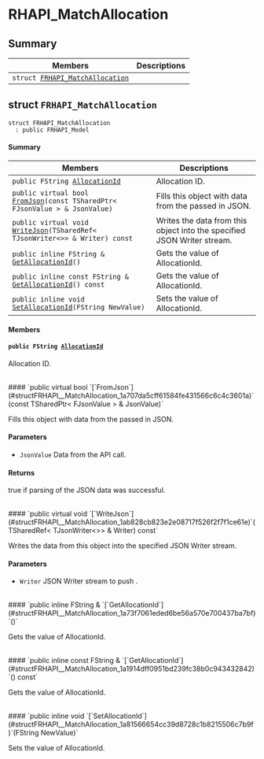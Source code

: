 # RHAPI_MatchAllocation <a id="group__RHAPI__MatchAllocation"></a>

## Summary

 Members                        | Descriptions                                
--------------------------------|---------------------------------------------
`struct `[`FRHAPI_MatchAllocation`](#structFRHAPI__MatchAllocation) | 

## struct `FRHAPI_MatchAllocation` <a id="structFRHAPI__MatchAllocation"></a>

```
struct FRHAPI_MatchAllocation
  : public FRHAPI_Model
```

#### Summary

 Members                        | Descriptions                                
--------------------------------|---------------------------------------------
`public FString `[`AllocationId`](#structFRHAPI__MatchAllocation_1a7246bc5564bcd98726ff94a1f212fbb4) | Allocation ID.
`public virtual bool `[`FromJson`](#structFRHAPI__MatchAllocation_1a707da5cff61584fe431566c6c4c3601a)`(const TSharedPtr< FJsonValue > & JsonValue)` | Fills this object with data from the passed in JSON.
`public virtual void `[`WriteJson`](#structFRHAPI__MatchAllocation_1ab828cb823e2e08717f526f2f7f1ce61e)`(TSharedRef< TJsonWriter<>> & Writer) const` | Writes the data from this object into the specified JSON Writer stream.
`public inline FString & `[`GetAllocationId`](#structFRHAPI__MatchAllocation_1a73f7061eded6be56a570e700437ba7bf)`()` | Gets the value of AllocationId.
`public inline const FString & `[`GetAllocationId`](#structFRHAPI__MatchAllocation_1a1914dff0951bd239fc38b0c943432842)`() const` | Gets the value of AllocationId.
`public inline void `[`SetAllocationId`](#structFRHAPI__MatchAllocation_1a81566654cc39d8728c1b8215506c7b9f)`(FString NewValue)` | Sets the value of AllocationId.

#### Members

#### `public FString `[`AllocationId`](#structFRHAPI__MatchAllocation_1a7246bc5564bcd98726ff94a1f212fbb4) <a id="structFRHAPI__MatchAllocation_1a7246bc5564bcd98726ff94a1f212fbb4"></a>

Allocation ID.

<br>
#### `public virtual bool `[`FromJson`](#structFRHAPI__MatchAllocation_1a707da5cff61584fe431566c6c4c3601a)`(const TSharedPtr< FJsonValue > & JsonValue)` <a id="structFRHAPI__MatchAllocation_1a707da5cff61584fe431566c6c4c3601a"></a>

Fills this object with data from the passed in JSON.

#### Parameters
* `JsonValue` Data from the API call.

#### Returns
true if parsing of the JSON data was successful.

<br>
#### `public virtual void `[`WriteJson`](#structFRHAPI__MatchAllocation_1ab828cb823e2e08717f526f2f7f1ce61e)`(TSharedRef< TJsonWriter<>> & Writer) const` <a id="structFRHAPI__MatchAllocation_1ab828cb823e2e08717f526f2f7f1ce61e"></a>

Writes the data from this object into the specified JSON Writer stream.

#### Parameters
* `Writer` JSON Writer stream to push .

<br>
#### `public inline FString & `[`GetAllocationId`](#structFRHAPI__MatchAllocation_1a73f7061eded6be56a570e700437ba7bf)`()` <a id="structFRHAPI__MatchAllocation_1a73f7061eded6be56a570e700437ba7bf"></a>

Gets the value of AllocationId.

<br>
#### `public inline const FString & `[`GetAllocationId`](#structFRHAPI__MatchAllocation_1a1914dff0951bd239fc38b0c943432842)`() const` <a id="structFRHAPI__MatchAllocation_1a1914dff0951bd239fc38b0c943432842"></a>

Gets the value of AllocationId.

<br>
#### `public inline void `[`SetAllocationId`](#structFRHAPI__MatchAllocation_1a81566654cc39d8728c1b8215506c7b9f)`(FString NewValue)` <a id="structFRHAPI__MatchAllocation_1a81566654cc39d8728c1b8215506c7b9f"></a>

Sets the value of AllocationId.

<br>

